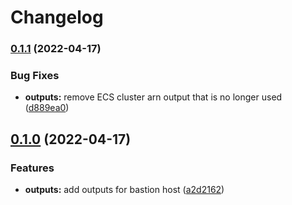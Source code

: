 # Changelog

### [0.1.1](https://github.com/briancaffey/terraform-aws-ad-hoc-environments/compare/v0.1.0...v0.1.1) (2022-04-17)


### Bug Fixes

* **outputs:** remove ECS cluster arn output that is no longer used ([d889ea0](https://github.com/briancaffey/terraform-aws-ad-hoc-environments/commit/d889ea00845e7662460d243db7a8c9d30493aaf8))

## [0.1.0](https://github.com/briancaffey/terraform-aws-ad-hoc-environments/compare/v0.0.3...v0.1.0) (2022-04-17)


### Features

* **outputs:** add outputs for bastion host ([a2d2162](https://github.com/briancaffey/terraform-aws-ad-hoc-environments/commit/a2d21628ec7e39b227c9e1bca4fc9af4afd854cd))

